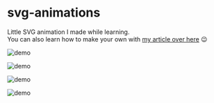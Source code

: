 # svg-animations

Little SVG animation I made while learning.\
You can also learn how to make your own with [my article over here](https://levelup.gitconnected.com/making-your-first-svg-animations-d79aad48f014) 😉

![demo](https://jeremie-r.github.io/svg-animations/loading-svg.svg)

![demo](https://jeremie-r.github.io/svg-animations/fish-svg.svg)

![demo](https://jeremie-r.github.io/svg-animations/lighthouse-svg.svg)

![demo](https://jeremie-r.github.io/svg-animations/solar-svg.svg)

